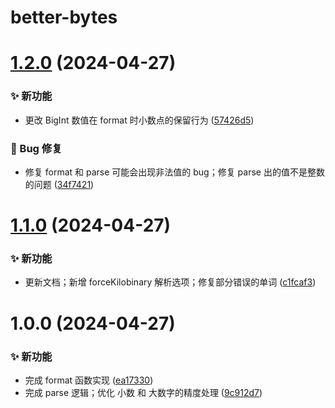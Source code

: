 # better-bytes

# [1.2.0](https://github.com/CaoMeiYouRen/better-bytes/compare/v1.1.0...v1.2.0) (2024-04-27)


### ✨ 新功能

* 更改 BigInt 数值在 format 时小数点的保留行为 ([57426d5](https://github.com/CaoMeiYouRen/better-bytes/commit/57426d5))


### 🐛 Bug 修复

* 修复 format 和 parse 可能会出现非法值的 bug；修复 parse 出的值不是整数的问题 ([34f7421](https://github.com/CaoMeiYouRen/better-bytes/commit/34f7421))

# [1.1.0](https://github.com/CaoMeiYouRen/better-bytes/compare/v1.0.0...v1.1.0) (2024-04-27)


### ✨ 新功能

* 更新文档；新增 forceKilobinary 解析选项；修复部分错误的单词 ([c1fcaf3](https://github.com/CaoMeiYouRen/better-bytes/commit/c1fcaf3))

# 1.0.0 (2024-04-27)


### ✨ 新功能

* 完成 format 函数实现 ([ea17330](https://github.com/CaoMeiYouRen/better-bytes/commit/ea17330))
* 完成 parse 逻辑；优化 小数 和 大数字的精度处理 ([9c912d7](https://github.com/CaoMeiYouRen/better-bytes/commit/9c912d7))
